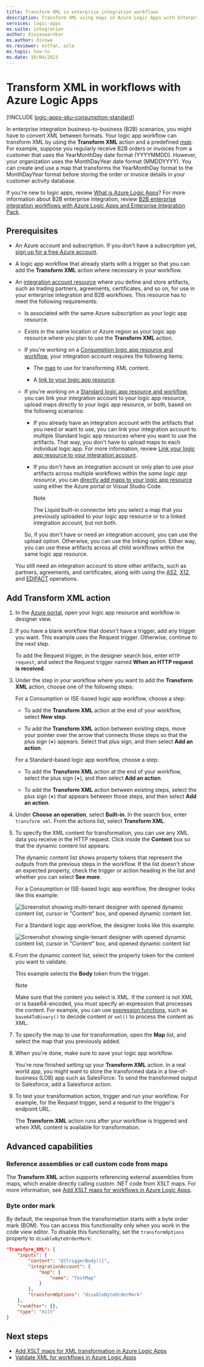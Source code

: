 ```yaml
---
title: Transform XML in enterprise integration workflows
description: Transform XML using maps in Azure Logic Apps with Enterprise Integration Pack.
services: logic-apps
ms.suite: integration
author: divyaswarnkar
ms.author: divswa
ms.reviewer: estfan, azla
ms.topic: how-to
ms.date: 10/04/2023
---
```


# Transform XML in workflows with Azure Logic Apps

[!INCLUDE [logic-apps-sku-consumption-standard](../../includes/logic-apps-sku-consumption-standard.md)]

In enterprise integration business-to-business (B2B) scenarios, you might have to convert XML between formats. Your logic app workflow can transform XML by using the **Transform XML** action and a predefined [*map*](logic-apps-enterprise-integration-maps.md). For example, suppose you regularly receive B2B orders or invoices from a customer that uses the YearMonthDay date format (YYYYMMDD). However, your organization uses the MonthDayYear date format (MMDDYYYY). You can create and use a map that transforms the YearMonthDay format to the MonthDayYear format before storing the order or invoice details in your customer activity database.

If you're new to logic apps, review [What is Azure Logic Apps](logic-apps-overview.md)? For more information about B2B enterprise integration, review [B2B enterprise integration workflows with Azure Logic Apps and Enterprise Integration Pack](logic-apps-enterprise-integration-overview.md).

## Prerequisites

* An Azure account and subscription. If you don't have a subscription yet, [sign up for a free Azure account](https://azure.microsoft.com/free/?WT.mc_id=A261C142F).

* A logic app workflow that already starts with a trigger so that you can add the **Transform XML** action where necessary in your workflow.

* An [integration account resource](logic-apps-enterprise-integration-create-integration-account.md) where you define and store artifacts, such as trading partners, agreements, certificates, and so on, for use in your enterprise integration and B2B workflows. This resource has to meet the following requirements:

  * Is associated with the same Azure subscription as your logic app resource.

  * Exists in the same location or Azure region as your logic app resource where you plan to use the **Transform XML** action.

  * If you're working on a [Consumption logic app resource and workflow](logic-apps-overview.md#resource-environment-differences), your integration account requires the following items:

    * The [map](logic-apps-enterprise-integration-maps.md) to use for transforming XML content.

    * A [link to your logic app resource](logic-apps-enterprise-integration-create-integration-account.md#link-account).

  * If you're working on a [Standard logic app resource and workflow](logic-apps-overview.md#resource-environment-differences), you can link your integration account to your logic app resource, upload maps directly to your logic app resource, or both, based on the following scenarios: 

    * If you already have an integration account with the artifacts that you need or want to use, you can link your integration account to multiple Standard logic app resources where you want to use the artifacts. That way, you don't have to upload maps to each individual logic app. For more information, review [Link your logic app resource to your integration account](logic-apps-enterprise-integration-create-integration-account.md?tabs=standard#link-account).

    * If you don't have an integration account or only plan to use your artifacts across multiple workflows within the *same logic app resource*, you can [directly add maps to your logic app resource](logic-apps-enterprise-integration-maps.md) using either the Azure portal or Visual Studio Code.

      > [!NOTE]
      > 
      > The Liquid built-in connector lets you select a map that you previously uploaded to your logic app resource or to a linked integration account, but not both. 

    So, if you don't have or need an integration account, you can use the upload option. Otherwise, you can use the linking option. Either way, you can use these artifacts across all child workflows within the same logic app resource.

  You still need an integration account to store other artifacts, such as partners, agreements, and certificates, along with using the [AS2](logic-apps-enterprise-integration-as2.md), [X12](logic-apps-enterprise-integration-x12.md), and [EDIFACT](logic-apps-enterprise-integration-edifact.md) operations.

## Add Transform XML action

1. In the [Azure portal](https://portal.azure.com), open your logic app resource and workflow in designer view.

1. If you have a blank workflow that doesn't have a trigger, add any trigger you want. This example uses the Request trigger. Otherwise, continue to the next step.

   To add the Request trigger, in the designer search box, enter `HTTP request`, and select the Request trigger named **When an HTTP request is received**.

1. Under the step in your workflow where you want to add the **Transform XML** action, choose one of the following steps:

   For a Consumption or ISE-based logic app workflow, choose a step:

   * To add the **Transform XML** action at the end of your workflow, select **New step**.

   * To add the **Transform XML** action between existing steps, move your pointer over the arrow that connects those steps so that the plus sign (**+**) appears. Select that plus sign, and then select **Add an action**.

   For a Standard-based logic app workflow, choose a step:

   * To add the **Transform XML** action at the end of your workflow, select the plus sign (**+**), and then select **Add an action**.

   * To add the **Transform XML** action between existing steps, select the plus sign (**+**) that appears between those steps, and then select **Add an action**.

1. Under **Choose an operation**, select **Built-in**. In the search box, enter `transform xml`. From the actions list, select **Transform XML**.

1. To specify the XML content for transformation, you can use any XML data you receive in the HTTP request. Click inside the **Content** box so that the dynamic content list appears.

   The dynamic content list shows property tokens that represent the outputs from the previous steps in the workflow. If the list doesn't show an expected property, check the trigger or action heading in the list and whether you can select **See more**.

   For a Consumption or ISE-based logic app workflow, the designer looks like this example:

   ![Screenshot showing multi-tenant designer with opened dynamic content list, cursor in "Content" box, and opened dynamic content list.](./media/logic-apps-enterprise-integration-transform/open-dynamic-content-list-multi-tenant.png)

   For a Standard logic app workflow, the designer looks like this example:

   ![Screenshot showing single-tenant designer with opened dynamic content list, cursor in "Content" box, and opened dynamic content list](./media/logic-apps-enterprise-integration-transform/open-dynamic-content-list-single-tenant.png)

1. From the dynamic content list, select the property token for the content you want to validate.

   This example selects the **Body** token from the trigger.

   > [!NOTE]
   > Make sure that the content you select is XML. If the content is not XML or is base64-encoded, you must specify an expression 
   > that processes the content. For example, you can use [expression functions](workflow-definition-language-functions-reference.md), 
   > such as `base64ToBinary()` to decode content or `xml()` to process the content as XML.

1. To specify the map to use for transformation, open the **Map** list, and select the map that you previously added.

1. When you're done, make sure to save your logic app workflow.

   You're now finished setting up your **Transform XML** action. In a real world app, you might want to store the transformed data in a line-of-business (LOB) app such as SalesForce. To send the transformed output to Salesforce, add a Salesforce action.

1. To test your transformation action, trigger and run your workflow. For example, for the Request trigger, send a request to the trigger's endpoint URL.

   The **Transform XML** action runs after your workflow is triggered and when XML content is available for transformation.

## Advanced capabilities

### Reference assemblies or call custom code from maps

The **Transform XML** action supports referencing external assemblies from maps, which enable directly calling custom .NET code from XSLT maps. For more information, see [Add XSLT maps for workflows in Azure Logic Apps](logic-apps-enterprise-integration-maps.md).

### Byte order mark

By default, the response from the transformation starts with a byte order mark (BOM). You can access this functionality only when you work in the code view editor. To disable this functionality, set the `transformOptions` property to `disableByteOrderMark`:

```json
"Transform_XML": {
    "inputs": {
        "content": "@{triggerBody()}",
        "integrationAccount": {
            "map": {
                "name": "TestMap"
            }
        },
        "transformOptions": "disableByteOrderMark"
    },
    "runAfter": {},
    "type": "Xslt"
}
```

## Next steps

* [Add XSLT maps for XML transformation in Azure Logic Apps](logic-apps-enterprise-integration-maps.md)
* [Validate XML for workflows in Azure Logic Apps](logic-apps-enterprise-integration-xml-validation.md)
